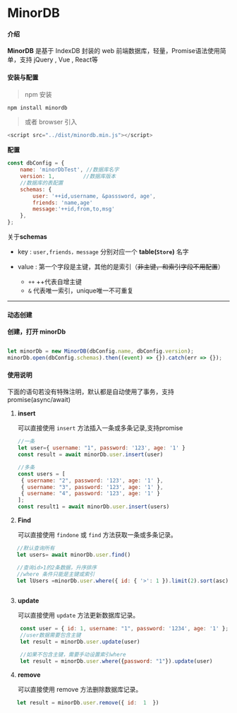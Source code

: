 # MinorDB

#### 介绍

**MinorDB** 是基于 IndexDB 封装的 web 前端数据库，轻量，Promise语法使用简单，支持 jQuery , Vue , React等

#### 安装与配置

> npm 安装

```js
npm install minordb
```

> 或者 browser 引入

```js
<script src="../dist/minordb.min.js"></script>
```

**配置**

```js
const dbConfig = {
    name: 'minorDbTest', //数据库名字
    version: 1,         //数据库版本
    //数据库的表配置
    schemas: {  
        user: '++id,username, &passsword, age',
        friends: 'name,age'
        message:'++id,from,to,msg'
    },
};

```

关于**schemas**

- key   : `user,friends，message`  分别对应一个 **table(`Store`)** 名字
- value :  第一个字段是主键，其他的是索引（~~非主键，和索引字段不用配置~~）

  - `++` ++代表自增主键
  - `&` 代表唯一索引，unique唯一不可重复

---

#### 动态创建

**创建，打开 minorDb**

```js

let minorDb = new MinorDB(dbConfig.name, dbConfig.version);
minorDb.open(dbConfig.schemas).then((event) => {}).catch(err => {});

```

#### 使用说明

下面的语句若没有特殊注明，默认都是自动使用了事务，支持promise(async/await)

1. **insert**

   可以直接使用 `insert` 方法插入一条或多条记录,支持promise

   ```js
   //一条
   let user={ username: "1", password: '123', age: '1' }
   const result = await minorDb.user.insert(user)

   //多条
   const users = [
    { username: "2", password: '123', age: '1' },
    { username: "3", password: '123', age: '1' },
    { username: "4", password: '123', age: '1' }
   ];
   const result1 = await minorDb.user.insert(users)

   ```

2. **Find**

   可以直接使用 `findone` 或 `find` 方法获取一条或多条记录。

```js
   //默认查询所有
   let users= await minorDb.user.find()

   //查询id>1的2条数据，升序排序
   //where 条件只能是主键或索引
   let lUsers =minorDb.user.where({ id: { '>': 1 }).limit(2).sort(asc).find()
  
```

3. **update**

   可以直接使用 `update` 方法更新数据库记录。

```js
    const user = { id: 1, username: "1", password: '1234', age: '1' };
    //user数据需要包含主键
    let result = minorDb.user.update(user)

    //如果不包含主键，需要手动设置索引where
    let result = minorDb.user.where({password: "1"}).update(user)
```

4. **remove**

   可以直接使用 remove 方法删除数据库记录。

```js
   let result = minorDb.user.remove({ id:  1  })
```

